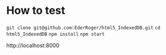# How to test

`git clone git@github.com:EderRoger/html5_IndexedDB.git`
`cd html5_IndexedDB`
`npm install`
`npm start`

http://localhost:8000
